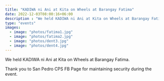 ```yaml
---
title: "KADIWA ni Ani at Kita on Wheels at Barangay Fatima"
date: 2022-12-03T08:00:16+06:00
description : "We held KADIWA ni Ani at Kita on Wheels at Barangay Fatima"
type: "events"
images:
  - image: "photos/fatima1.jpg"
  - image: "photos/fatima2.jpg"
  - image: "photos/dent3.jpg"    
  - image: "photos/dent4.jpg"      
---
```



We held KADIWA ni Ani at Kita on Wheels at Barangay Fatima. 

Thank you to San Pedro CPS FB Page for maintaining security during the event.